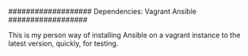###################
Dependencies:
Vagrant
Ansible
##################

This is my person way of installing Ansible on a vagrant instance to the 
latest version, quickly, for testing.
